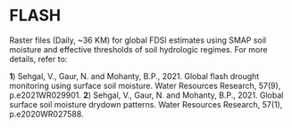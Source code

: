 # FLASH
Raster files (Daily, ~36 KM) for global FDSI estimates using SMAP soil moisture and effective thresholds of soil hydrologic regimes. 
For more details, refer to: 

**1**) Sehgal, V., Gaur, N. and Mohanty, B.P., 2021. Global flash drought monitoring using surface soil moisture. Water Resources Research, 57(9), p.e2021WR029901.
**2**) Sehgal, V., Gaur, N. and Mohanty, B.P., 2021. Global surface soil moisture drydown patterns. Water Resources Research, 57(1), p.e2020WR027588.
